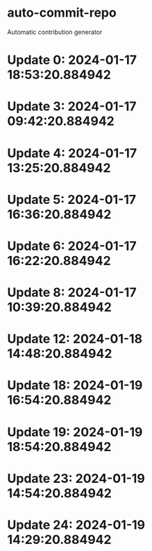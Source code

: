 # auto-commit-repo

Automatic contribution generator

# Update 0: 2024-01-17 18:53:20.884942

# Update 3: 2024-01-17 09:42:20.884942

# Update 4: 2024-01-17 13:25:20.884942

# Update 5: 2024-01-17 16:36:20.884942

# Update 6: 2024-01-17 16:22:20.884942

# Update 8: 2024-01-17 10:39:20.884942

# Update 12: 2024-01-18 14:48:20.884942

# Update 18: 2024-01-19 16:54:20.884942

# Update 19: 2024-01-19 18:54:20.884942

# Update 23: 2024-01-19 14:54:20.884942

# Update 24: 2024-01-19 14:29:20.884942
